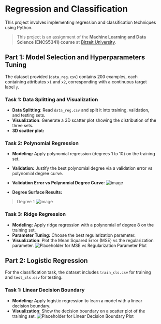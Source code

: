 # Regression and Classification
This project involves implementing regression and classification techniques using Python.

> This project is an assignment of the **Machine Learning and Data Science (ENCS5341) course** at [Birzeit University](https://www.birzeit.edu).

## Part 1: Model Selection and Hyperparameters Tuning

The dataset provided (`data_reg.csv`) contains 200 examples, each containing attributes `x1` and `x2`, corresponding with a continuous target label `y`.

### Task 1: Data Splitting and Visualization

- **Data Splitting:** Read `data_reg.csv` and split it into training, validation, and testing sets.
- **Visualization:** Generate a 3D scatter plot showing the distribution of the three sets.
- **3D scatter plot:**


### Task 2: Polynomial Regression

- **Modeling:** Apply polynomial regression (degrees 1 to 10) on the training set.
- **Validation:** Justify the best polynomial degree via a validation error vs polynomial degree curve.
- **Validation Error vs Polynomial Degree Curve:**
![image](https://github.com/alaasaleem/Hyperparameter-Tuning/assets/127680801/3aecbdb2-1cc9-4ac9-ab60-4ae59329a899)

- **Degree Surface Results:** 
> Degree 1
![image](https://github.com/alaasaleem/Hyperparameter-Tuning/assets/127680801/c38fa326-47f3-4a08-9f9e-a1e695893634)


### Task 3: Ridge Regression

- **Modeling:** Apply ridge regression with a polynomial of degree 8 on the training set.
- **Parameter Tuning:** Choose the best regularization parameter.
- **Visualization:** Plot the Mean Squared Error (MSE) vs the regularization parameter.
![Placeholder for MSE vs Regularization Parameter Plot](path/to/your/MSE_vs_regularization.png)

## Part 2: Logistic Regression

For the classification task, the dataset includes `train_cls.csv` for training and `test_cls.csv` for testing.

### Task 1: Linear Decision Boundary

- **Modeling:** Apply logistic regression to learn a model with a linear decision boundary.
- **Visualization:** Show the decision boundary on a scatter plot of the training set.
![Placeholder for Linear Decision Boundary Plot](path/to/your/linear_decision_boundary.png)
